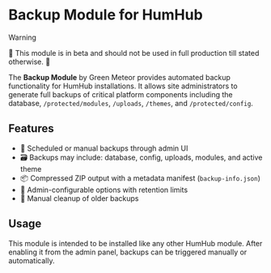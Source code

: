 # Backup Module for HumHub
> [!WARNING]
> 🚧 This module is in beta and should not be used in full production till stated otherwise. 🚧

The **Backup Module** by Green Meteor provides automated backup functionality for HumHub installations. It allows site administrators to generate full backups of critical platform components including the database, `/protected/modules`, `/uploads`, `/themes`, and `/protected/config`.

## Features

- 🔁 Scheduled or manual backups through admin UI
- 🗃️ Backups may include: database, config, uploads, modules, and active theme
- 📦 Compressed ZIP output with a metadata manifest (`backup-info.json`)
- 🔧 Admin-configurable options with retention limits
- 🧹 Manual cleanup of older backups

## Usage
This module is intended to be installed like any other HumHub module. After enabling it from the admin panel, backups can be triggered manually or automatically.
